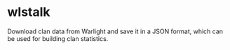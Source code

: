 # wlstalk
Download clan data from Warlight and save it in a JSON format, which can be used for building clan statistics.
